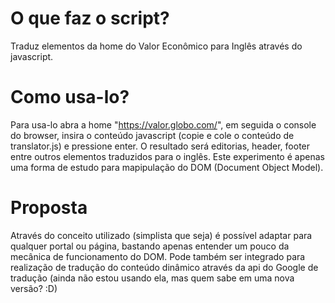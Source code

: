 # O que faz o script?
Traduz elementos da home do Valor Econômico para Inglês através do javascript.

# Como usa-lo?
Para usa-lo abra a home "https://valor.globo.com/", em seguida o console do browser, insira o conteúdo javascript (copie e cole o conteúdo de translator.js) e pressione enter. O resultado será editorias, header, footer entre outros elementos traduzidos para o inglês. Este experimento é apenas uma forma de estudo para mapipulação do DOM (Document Object Model).

# Proposta
Através do conceito utilizado (simplista que seja) é possível adaptar para qualquer portal ou página, bastando apenas entender um pouco da mecânica de funcionamento do DOM. Pode também ser integrado para realização de tradução do conteúdo dinâmico através da api do Google de tradução (ainda não estou usando ela, mas quem sabe em uma nova versão? :D)
